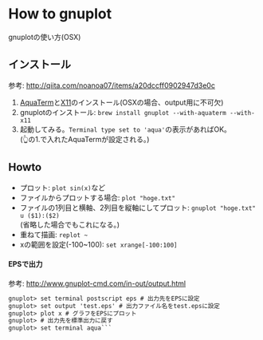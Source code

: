 # How to gnuplot
gnuplotの使い方(OSX)  

## インストール
参考: http://qiita.com/noanoa07/items/a20dccff0902947d3e0c  
  1. [AquaTerm](https://sourceforge.net/projects/aquaterm/files/)と[X11](https://www.xquartz.org/)のインストール(OSXの場合、output用に不可欠)  
  2. gnuplotのインストール: `brew install gnuplot --with-aquaterm --with-x11`  
  3. 起動してみる。`Terminal type set to 'aqua'`の表示があればOK。  
  (👆の1.で入れたAquaTermが設定される。)  

## Howto
* プロット: `plot sin(x)`など  
* ファイルからプロットする場合: `plot "hoge.txt"`  
* ファイルの1列目と横軸、2列目を縦軸にしてプロット: `gnuplot "hoge.txt" u ($1):($2)`  
(省略した場合でもこれになる。)  
* 重ねて描画: `replot ~`  
* xの範囲を設定(-100~100): `set xrange[-100:100]`  

#### EPSで出力
参考: http://www.gnuplot-cmd.com/in-out/output.html
```hoetognuplot.txt
gnuplot> set terminal postscript eps # 出力先をEPSに設定
gnuplot> set output 'test.eps' # 出力ファイル名をtest.epsに設定
gnuplot> plot x # グラフをEPSにプロット
gnuplot> # 出力先を標準出力に戻す
gnuplot> set terminal aqua```
